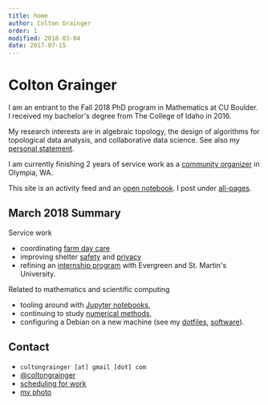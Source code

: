 ```yaml
---
title: home
author: Colton Grainger
order: 1
modified: 2018-03-04
date: 2017-07-15
---
```


# Colton Grainger

I am an entrant to the Fall 2018 PhD program in Mathematics at CU Boulder. I received my bachelor's degree from The College of Idaho in 2016.

My research interests are in algebraic topology, the design of algorithms for topological data analysis, and collaborative data science. See also my [personal statement](/personal-statement).

I am currently finishing 2 years of service work as a [community organizer](https://github.com/coltongrainger/work) in Olympia, WA.

This site is an activity feed and an [open notebook](http://wcm1.web.rice.edu/open-notebook-history.html). I post under [all-pages](all-pages).

## March 2018 Summary

Service work

- coordinating [farm day care](fscss-volunteers/farm-day-care) 
- improving shelter [safety](fscss-volunteers/wiki#safety) and
  [privacy](https://github.com/coltongrainger/fscss/blob/master/public/curriculum/2018-04-12-privacy.md)
- refining an [internship program](fscss-volunteers/practicum) with Evergreen
  and St. Martin's University.

Related to mathematics and scientific computing

 - tooling around with [Jupyter notebooks](https://nbviewer.jupyter.org/github/coltongrainger/notebooks/tree/master/),
 - continuing to study [numerical methods](/math-428),
 - configuring a Debian on a new machine (see my [dotfiles](https://github.com/coltongrainger/dotfiles), [software](/software)).

## Contact

- `coltongrainger [at] gmail [dot] com`
- [@coltongrainger](https://twitter.com/coltongrainger)
- [scheduling for work](https://meetme.so/coltongrainger)
- [my photo](images/identification-photo.jpg)
